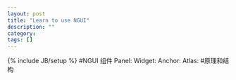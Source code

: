 ```yaml
---
layout: post
title: "Learn to use NGUI"
description: ""
category: 
tags: []
---
```

{% include JB/setup %}
#NGUI 组件
Panel:
Widget:
Anchor:
Atlas:
#原理和结构
